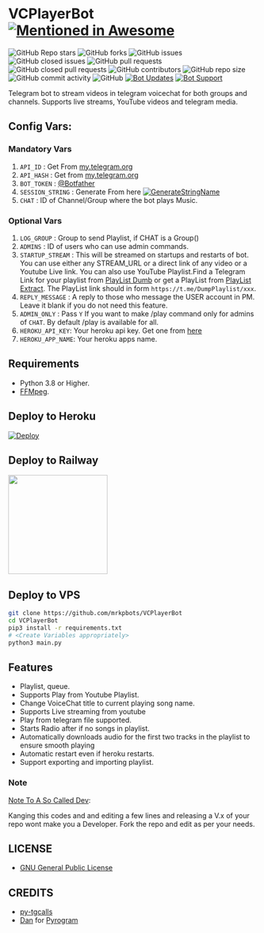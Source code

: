 # VCPlayerBot [![Mentioned in Awesome](https://awesome.re/mentioned-badge-flat.svg)](https://github.com/tgcalls/awesome-tgcalls)
![GitHub Repo stars](https://img.shields.io/github/stars/mrkpbots/MegaDL-Bot?color=blue&style=flat)
![GitHub forks](https://img.shields.io/github/forks/mrkpbots/MegaDL-Bot?color=green&style=flat)
![GitHub issues](https://img.shields.io/github/issues/mrkpbots/MegaDL-Bot)
![GitHub closed issues](https://img.shields.io/github/issues-closed/mrkpbots/MegaDL-Bot)
![GitHub pull requests](https://img.shields.io/github/issues-pr/mrkpbots/MegaDL-Bot)
![GitHub closed pull requests](https://img.shields.io/github/issues-pr-closed/mrkpbots/MegaDL-Bot)
![GitHub contributors](https://img.shields.io/github/contributors/mrkpbots/MegaDL-Bot?style=flat)
![GitHub repo size](https://img.shields.io/github/repo-size/mrkpbots/MegaDL-Bot?color=red)
![GitHub commit activity](https://img.shields.io/github/commit-activity/m/mrkpbots/MegaDL-Bot)
![GitHub](https://img.shields.io/github/license/mrkpbots/MegaDL-Bot)
[![Bot Updates](https://img.shields.io/badge/MegaDL-Bot%20Updates-blue)](https://t.me/mrkpbots)
[![Bot Support](https://img.shields.io/badge/MegaDL-Bot%20Support%20Group-blue)](https://t.me/mrkphelp)


Telegram bot to stream videos in telegram voicechat for both groups and channels. Supports live streams, YouTube videos and telegram media.

## Config Vars:
### Mandatory Vars
1. `API_ID` : Get From [my.telegram.org](https://my.telegram.org/)
2. `API_HASH` : Get from [my.telegram.org](https://my.telegram.org)
3. `BOT_TOKEN` : [@Botfather](https://telegram.dog/BotFather)
4. `SESSION_STRING` : Generate From here [![GenerateStringName](https://img.shields.io/badge/repl.it-generateStringName-yellowgreen)](https://repl.it/@mrkpbots/getStringName)
5. `CHAT` : ID of Channel/Group where the bot plays Music.
### Optional Vars
1. `LOG_GROUP` : Group to send Playlist, if CHAT is a Group()
2. `ADMINS` : ID of users who can use admin commands.
3. `STARTUP_STREAM` : This will be streamed on startups and restarts of bot. You can use either any STREAM_URL or a direct link of any video or a Youtube Live link. You can also use YouTube Playlist.Find a Telegram Link for your playlist from [PlayList Dumb](https://telegram.dog/DumpPlaylist) or get a PlayList from [PlayList Extract](https://telegram.dog/GetAPlaylistbot). The PlayList link should in form `https://t.me/DumpPlaylist/xxx`.
4. `REPLY_MESSAGE` : A reply to those who message the USER account in PM. Leave it blank if you do not need this feature. 
5. `ADMIN_ONLY` : Pass `Y` If you want to make /play command only for admins of `CHAT`. By default /play is available for all.
6. `HEROKU_API_KEY`: Your heroku api key. Get one from [here](https://dashboard.heroku.com/account/applications/authorizations/new)
7. `HEROKU_APP_NAME`: Your heroku apps name.



## Requirements
- Python 3.8 or Higher.
- [FFMpeg](https://www.ffmpeg.org/).



## Deploy to Heroku

[![Deploy](https://www.herokucdn.com/deploy/button.svg)](https://heroku.com/deploy?template=https://github.com/mrkpbots/VCPlayerBot)

## Deploy to Railway
<p><a href=https://github.com/mrkpbots/VCPlayerBot/issues/7> <img src="https://img.shields.io/badge/Deploy%20To%20Railway-blueviolet?style=for-the-badge&logo=railway" width="200""/></a></p>

 
## Deploy to VPS

```sh
git clone https://github.com/mrkpbots/VCPlayerBot
cd VCPlayerBot
pip3 install -r requirements.txt
# <Create Variables appropriately>
python3 main.py
```

## Features

- Playlist, queue.
- Supports Play from Youtube Playlist.
- Change VoiceChat title to current playing song name.
- Supports Live streaming from youtube
- Play from telegram file supported.
- Starts Radio after if no songs in playlist.
- Automatically downloads audio for the first two tracks in the playlist to ensure smooth playing
- Automatic restart even if heroku restarts.
- Support exporting and importing playlist.

### Note

[Note To A So Called Dev](https://telegram.dog/GetTGLink/802):  

Kanging this codes and and editing a few lines and releasing a V.x of your repo wont make you a Developer.
Fork the repo and edit as per your needs.

## LICENSE

- [GNU General Public License](./LICENSE)


## CREDITS

- [py-tgcalls](https://github.com/pytgcalls/pytgcalls)
- [Dan](https://github.com/delivrance) for [Pyrogram](https://github.com/pyrogram/pyrogram)


